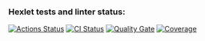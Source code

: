 ### Hexlet tests and linter status:
[![Actions Status](https://github.com/Sanyainthenorth/java-project-78/actions/workflows/hexlet-check.yml/badge.svg)](https://github.com/Sanyainthenorth/java-project-78/actions)
[![CI Status](https://github.com/Sanyainthenorth/java-project-78/actions/workflows/sonar.yml/badge.svg)](https://github.com/Sanyainthenorth/java-project-78/actions)
[![Quality Gate](https://sonarcloud.io/api/project_badges/measure?project=Sanyainthenorth_java-project-78&metric=alert_status)](https://sonarcloud.io/summary/new_code?id=Sanyainthenorth_java-project-78)
[![Coverage](https://sonarcloud.io/api/project_badges/measure?project=Sanyainthenorth_java-project-78&metric=coverage)](https://sonarcloud.io/summary/new_code?id=Sanyainthenorth_java-project-78)
